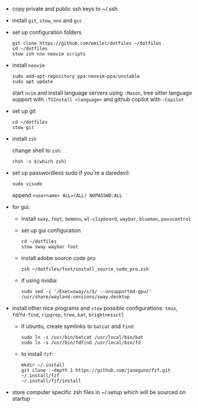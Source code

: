 * copy private and public ssh keys to ~/.ssh

* install `git`, `stow`, `nnn` and `gcc`

* set up configuration folders

  ```
  git clone https://github.com/emilel/dotfiles ~/dotfiles
  cd ~/dotfiles
  stow zsh nnn neovim scripts
  ```

* install `neovim`

  ```
  sudo add-apt-repository ppa:neovim-ppa/unstable
  sudo apt update
  ```

  start `nvim` and install language servers using `:Mason`, tree sitter language
  support with `:TSInstall <language>` and github copilot with `:Copilot`

* set up git

  ```
  cd ~/dotfiles
  stow git
  ```

* install `zsh`

  change shell to `zsh`:

  ```
  chsh -s $(which zsh)
  ```

* set up passwordless sudo if you're a daredevil:

  ```
  sudo visudo
  ```

  append `<username> ALL=(ALL) NOPASSWD:ALL`

* for gui:

  * install `sway`, `foot`, `bemenu`, `wl-clipboard`, `waybar`, `blueman`,
    `pavucontrol`

  * set up gui configuration

    ```
    cd ~/dotfiles
    stow sway waybar foot
    ```

  * install adobe source code pro

    ```
    zsh ~/dotfiles/font/install_source_code_pro.zsh
    ```

  * if using nvidia:

    ```
    sudo sed -i '/Exec=sway/s/$/ --unsupported-gpu/' /usr/share/wayland-sessions/sway.desktop
    ```

* install other nice programs and `stow` possible configurations: `tmux`,
  `fd`/`fd-find`, `ripgrep`, `tree`, `bat`, `brightnessctl`

  * if ubuntu, create symlinks to `batcat` and `find`:

    ```
    sudo ln -s /usr/bin/batcat /usr/local/bin/bat
    sudo ln -s /usr/bin/fdfind /usr/local/bin/fd
    ```

  * to install `fzf`:

    ```
    mkdir ~/.install
    git clone --depth 1 https://github.com/junegunn/fzf.git ~/.install/fzf
    ~/.install/fzf/install
    ```

* store computer specific zsh files in ~/.setup which will be sourced on startup
